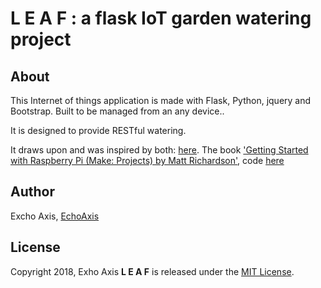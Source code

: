 # L E A F : a flask IoT garden watering project

## About

This Internet of things application is made with Flask, Python, jquery and Bootstrap. Built to be managed from an any device..

It is designed to provide RESTful watering.

It draws upon and was inspired by both:
[here](http://dreamingecho.es/internet-of-things-with-python-and-flask/).
The book ['Getting Started with Raspberry Pi (Make: Projects) by Matt Richardson'](https://www.amazon.com/dp/1449344216/ref=cm_sw_r_tw_dp_U_x_kIJ7BbCFB2D8C), code [here](https://resources.oreilly.com/examples/0636920023371/blob/master/ch10/weblamp.py)

## Author

Excho Axis, [EchoAxis](https://github.com/echoaxis)

## License

Copyright 2018, Exho Axis
**L E A F** is released under the [MIT License](http://www.opensource.org/licenses/MIT).
